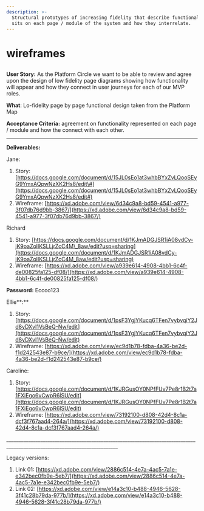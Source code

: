 ```yaml
---
description: >-
  Structural prototypes of increasing fidelity that describe functionality that
  sits on each page / module of the system and how they interrelate.
---
```


# wireframes

## 

**User Story:** As the Platform Circle we want to be able to review and agree upon the design of low fidelity page diagrams showing how functionality will appear and how they connect in user journeys for each of our MVP roles. 

**What**: Lo-fidelity page by page functional design taken from the Platform Map

**Acceptance Criteria:** agreement on functionality represented on each page / module and how the connect with each other.

---

**Deliverables:**

Jane:

1. Story: [https://docs.google.com/document/d/15JL0sEo1at3whbBYxZvLQooSEyG9YmxAQpwNzXK2Hs8/edit\#](https://docs.google.com/document/d/15JL0sEo1at3whbBYxZvLQooSEyG9YmxAQpwNzXK2Hs8/edit#)
2. Wireframe: [https://xd.adobe.com/view/6d34c9a8-bd59-4541-a977-3f07db76d9bb-3867/](https://xd.adobe.com/view/6d34c9a8-bd59-4541-a977-3f07db76d9bb-3867/)

Richard

1. Story: [https://docs.google.com/document/d/1KJmADGJSR1iA08vdCy-jK9oaZolIKSLLjrZcC4M\_8aw/edit?usp=sharing](https://docs.google.com/document/d/1KJmADGJSR1iA08vdCy-jK9oaZolIKSLLjrZcC4M_8aw/edit?usp=sharing)
2. Wireframe: [https://xd.adobe.com/view/a939e614-4908-4bb1-6c4f-de00825fa125-df08/](https://xd.adobe.com/view/a939e614-4908-4bb1-6c4f-de00825fa125-df08/)

**Password:** Eccoo123

Ellie**:**

1. Story: [https://docs.google.com/document/d/1psF3YgjYKucq6TFen7vybvqiY2Jd8yDXvI1VsBeQ-Nw/edit](https://docs.google.com/document/d/1psF3YgjYKucq6TFen7vybvqiY2Jd8yDXvI1VsBeQ-Nw/edit)
2. Wireframe: [https://xd.adobe.com/view/ec9d1b78-fdba-4a36-be2d-f1d242543e87-b9ce/](https://xd.adobe.com/view/ec9d1b78-fdba-4a36-be2d-f1d242543e87-b9ce/)

Caroline:

1. Story: [https://docs.google.com/document/d/1KJRGusOY0NPfFUv7Pe8r1B2t7a1FXiEgo6vCwpR6lSU/edit](https://docs.google.com/document/d/1KJRGusOY0NPfFUv7Pe8r1B2t7a1FXiEgo6vCwpR6lSU/edit)
2. Wireframe: [https://xd.adobe.com/view/73192100-d808-42d4-8c1a-dcf3f767aad4-264a/](https://xd.adobe.com/view/73192100-d808-42d4-8c1a-dcf3f767aad4-264a/)

\_\_\_\_\_\_\_\_\_\_\_\_\_\_\_\_\_\_\_\_\_\_\_\_\_\_\_\_\_\_\_\_\_\_\_\_\_\_\_\_\_\_\_\_\_\_\_\_\_\_\_\_\_\_\_\_\_\_\_\_\_\_\_\_\_\_\_\_\_\_\_\_\_\_\_\_\_\_\_\_\_\_\_\_\_\_\_\_\_\_\_\_\_\_\_\_\_\_\_\_\_\_\_\_\_\_\_\_\_\_\_\_\_\_\_\_\_\_\_\_\_\_\_\_

Legacy versions:

1. Link 01: [https://xd.adobe.com/view/2886c514-4e7a-4ac5-7a1e-e342bec0fb9e-5eb7/](https://xd.adobe.com/view/2886c514-4e7a-4ac5-7a1e-e342bec0fb9e-5eb7/)
2. Link 02: [https://xd.adobe.com/view/e14a3c10-b488-4946-5628-3f41c28b79da-977b/](https://xd.adobe.com/view/e14a3c10-b488-4946-5628-3f41c28b79da-977b/)

